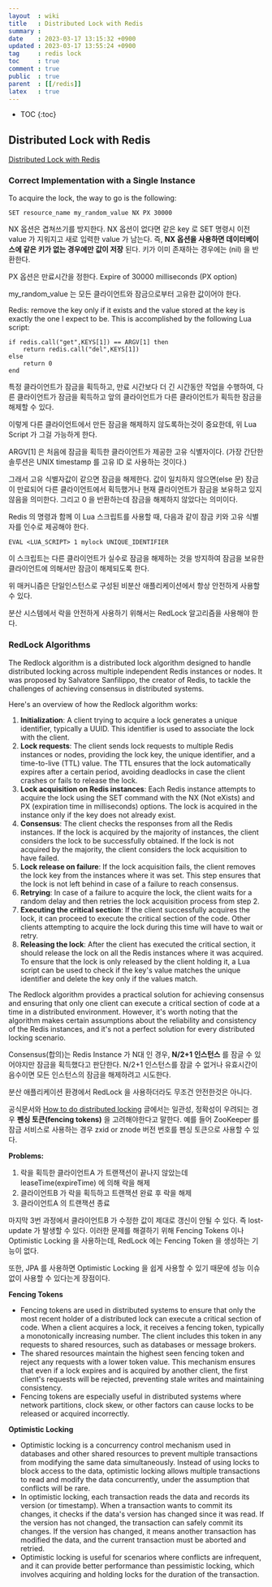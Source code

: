 ```yaml
---
layout  : wiki
title   : Distributed Lock with Redis
summary : 
date    : 2023-03-17 13:15:32 +0900
updated : 2023-03-17 13:55:24 +0900
tag     : redis lock
toc     : true
comment : true
public  : true
parent  : [[/redis]]
latex   : true
---
```

* TOC
{:toc}

## Distributed Lock with Redis

[Distributed Lock with Redis](https://redis.io/docs/manual/patterns/distributed-locks/#is-the-algorithm-asynchronous)

### Correct Implementation with a Single Instance

To acquire the lock, the way to go is the following:
```
SET resource_name my_random_value NX PX 30000
```

NX 옵션은 겹쳐쓰기를 방지한다. NX 옵션이 없다면 같은 key 로 SET 명령시 이전 value 가 지워지고 새로 입력한 value 가 남는다. 
즉, __NX 옵션을 사용하면 데이터베이스에 같은 키가 없는 경우에만 값이 저장__ 된다. 키가 이미 존재하는 경우에는 (nil) 을 반환한다.

PX 옵션은 만료시간을 정한다. Expire of 30000 milliseconds (PX option)

my_random_value 는 모든 클라이언트와 잠금으로부터 고유한 값이어야 한다.

Redis: remove the key only if it exists and the value stored at the key is exactly the one I expect to be. This is accomplished by the following Lua script:
```
if redis.call("get",KEYS[1]) == ARGV[1] then
    return redis.call("del",KEYS[1])
else
    return 0
end
```

특정 클라이언트가 잠금을 획득하고, 만료 시간보다 더 긴 시간동안 작업을 수행하여, 다른 클라이언트가 잠금을 획득하고 앞의 클라이언트가 다른 클라이언트가 획득한 잠금을 해제할 수 있다. 

이렇게 다른 클라이언트에서 만든 잠금을 해제하지 않도록하는것이 중요한데, 위 Lua Script 가 그걸 가능하게 한다.

ARGV[1] 은 처음에 잠금을 획득한 클라이언트가 제공한 고유 식별자이다. (가장 간단한 솔루션은 UNIX timestamp 를 고유 ID 로 사용하는 것이다.) 

그래서 고유 식별자값이 같으면 잠금을 해제한다. 값이 일치하지 않으면(else 문) 잠금이 만료되어 다른 클라이언트에서 획득했거나 현재 클라이언트가 잠금을 보유하고 있지 않음을 의미한다. 그리고 0 을 반환하는데 잠금을 해제하지 않았다는 의미이다.

Redis 의 명령과 함께 이 Lua 스크립트를 사용할 때, 다음과 같이 잠금 키와 고유 식별자를 인수로 제공해야 한다.

```
EVAL <LUA_SCRIPT> 1 mylock UNIQUE_IDENTIFIER
```

이 스크립트는 다른 클라이언트가 실수로 잠금을 해제하는 것을 방지하여 잠금을 보유한 클라이언트에 의해서만 잠금이 해제되도록 한다.

위 매커니즘은 단일인스턴스로 구성된 비분산 애플리케이션에서 항상 안전하게 사용할 수 있다.

분산 시스템에서 락을 안전하게 사용하기 위해서는 RedLock 알고리즘을 사용해야 한다.

### RedLock Algorithms

The Redlock algorithm is a distributed lock algorithm designed to handle distributed locking across multiple independent Redis instances or nodes. It was proposed by Salvatore Sanfilippo, the creator of Redis, to tackle the challenges of achieving consensus in distributed systems.

Here's an overview of how the Redlock algorithm works:

1. __Initialization__: A client trying to acquire a lock generates a unique identifier, typically a UUID. This identifier is used to associate the lock with the client.
2. __Lock requests__: The client sends lock requests to multiple Redis instances or nodes, providing the lock key, the unique identifier, and a time-to-live (TTL) value. The TTL ensures that the lock automatically expires after a certain period, avoiding deadlocks in case the client crashes or fails to release the lock.
3. __Lock acquisition on Redis instances__: Each Redis instance attempts to acquire the lock using the SET command with the NX (Not eXists) and PX (expiration time in milliseconds) options. The lock is acquired in the instance only if the key does not already exist.
4. __Consensus__: The client checks the responses from all the Redis instances. If the lock is acquired by the majority of instances, the client considers the lock to be successfully obtained. If the lock is not acquired by the majority, the client considers the lock acquisition to have failed.
5. __Lock release on failure__: If the lock acquisition fails, the client removes the lock key from the instances where it was set. This step ensures that the lock is not left behind in case of a failure to reach consensus.
6. __Retrying__: In case of a failure to acquire the lock, the client waits for a random delay and then retries the lock acquisition process from step 2.
7. __Executing the critical section__: If the client successfully acquires the lock, it can proceed to execute the critical section of the code. Other clients attempting to acquire the lock during this time will have to wait or retry.
8. __Releasing the lock__: After the client has executed the critical section, it should release the lock on all the Redis instances where it was acquired. To ensure that the lock is only released by the client holding it, a Lua script can be used to check if the key's value matches the unique identifier and delete the key only if the values match.

The Redlock algorithm provides a practical solution for achieving consensus and ensuring that only one client can execute a critical section of code at a time in a distributed environment. However, it's worth noting that the algorithm makes certain assumptions about the reliability and consistency of the Redis instances, and it's not a perfect solution for every distributed locking scenario.

Consensus(합의)는 Redis Instance 가 N대 인 경우, __N/2+1 인스턴스__ 를 잠글 수 있어야지만 잠금을 획득했다고 판단한다. N/2+1 인스턴스를 잠글 수 없거나 유효시간이 음수이면 모든 인스턴스의 잠금을 해제하려고 시도한다.

분산 애플리케이션 환경에서 RedLock 을 사용하더라도 무조건 안전한것은 아니다. 

공식문서와 [How to do distributed locking](https://martin.kleppmann.com/2016/02/08/how-to-do-distributed-locking.html) 글에서는 일관성, 정확성이 우려되는 경우 __펜싱 토큰(fencing tokens)__ 을 고려해야한다고 말한다. 예를 들어 ZooKeeper 를 잠금 서비스로 사용하는 경우 zxid or znode 버전 번호를 펜싱 토큰으로 사용할 수 있다.

__Problems:__
1. 락을 획득한 클라이언트A 가 트랜잭션이 끝나지 않았는데 leaseTime(expireTime) 에 의해 락을 해제
2. 클라이언트B 가 락을 획득하고 트랜잭션 완료 후 락을 해제
3. 클라이언트A 의 트랜잭션 종료

마지막 3번 과정에서 클라이언트B 가 수정한 값이 제대로 갱신이 안될 수 있다. 즉 lost-update 가 발생할 수 있다. 이러한 문제를 해결하기 위해 Fencing Tokens 이나 Optimistic Locking 을 사용하는데, RedLock 에는 Fencing Token 을 생성하는 기능이 없다.

또한, JPA 를 사용하면 Optimistic Locking 을 쉽게 사용할 수 있기 때문에 성능 이슈 없이 사용할 수 있다는게 장점이다.

__Fencing Tokens__
- Fencing tokens are used in distributed systems to ensure that only the most recent holder of a distributed lock can execute a critical section of code. When a client acquires a lock, it receives a fencing token, typically a monotonically increasing number. The client includes this token in any requests to shared resources, such as databases or message brokers.
- The shared resources maintain the highest seen fencing token and reject any requests with a lower token value. This mechanism ensures that even if a lock expires and is acquired by another client, the first client's requests will be rejected, preventing stale writes and maintaining consistency.
- Fencing tokens are especially useful in distributed systems where network partitions, clock skew, or other factors can cause locks to be released or acquired incorrectly.

__Optimistic Locking__
- Optimistic locking is a concurrency control mechanism used in databases and other shared resources to prevent multiple transactions from modifying the same data simultaneously. Instead of using locks to block access to the data, optimistic locking allows multiple transactions to read and modify the data concurrently, under the assumption that conflicts will be rare.
- In optimistic locking, each transaction reads the data and records its version (or timestamp). When a transaction wants to commit its changes, it checks if the data's version has changed since it was read. If the version has not changed, the transaction can safely commit its changes. If the version has changed, it means another transaction has modified the data, and the current transaction must be aborted and retried.
- Optimistic locking is useful for scenarios where conflicts are infrequent, and it can provide better performance than pessimistic locking, which involves acquiring and holding locks for the duration of the transaction.